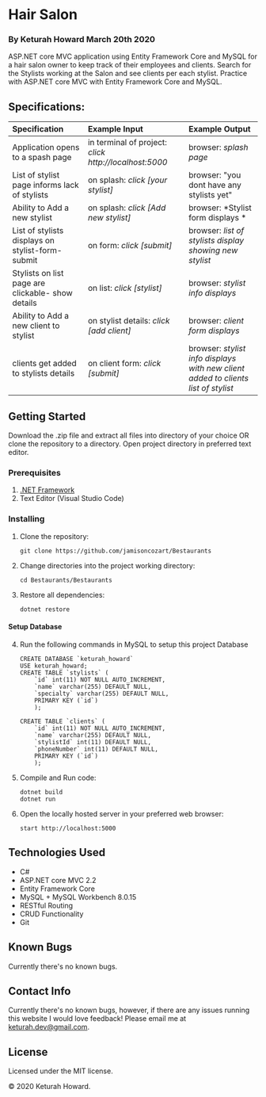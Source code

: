# Hair Salon
### By **Keturah Howard**  March 20th 2020

ASP.NET core MVC application using Entity Framework Core and MySQL for a hair salon owner to keep track of their employees and clients. Search for the Stylists working at the Salon and see clients per each stylist. Practice with ASP.NET core MVC with Entity Framework Core and MySQL.

## Specifications:


| Specification | Example Input | Example Output |
| :------------- |:-------------| :-------------------|
| Application opens to a spash page| in terminal of project: *click http://localhost:5000* | browser: *splash page* |
| List of stylist page informs lack of stylists | on splash: *click [your stylist]* | browser: "you dont have any stylists yet" |
| Ability to Add a new stylist | on splash: *click [Add new stylist]* | browser: *Stylist form displays * |
| List of stylists displays on stylist-form-submit | on form: *click [submit]* | browser: *list of stylists display showing new stylist* |
| Stylists on list page are clickable- show details | on list: *click [stylist]* | browser: *stylist info displays* |
| Ability to Add a new client to stylist | on stylist details: *click [add client]* | browser: *client form displays* |
| clients get added to stylists details | on client form: *click [submit]* | browser: *stylist info displays with new client added to clients list of stylist* |

## Getting Started

Download the .zip file and extract all files into directory of your choice OR clone the repository to a directory. Open project directory in preferred text editor.

### Prerequisites

1. [.NET Framework](https://dotnet.microsoft.com/download/thank-you/dotnet-sdk-2.2.106-macos-x64-installer) 
2. Text Editor (Visual Studio Code)

### Installing

1. Clone the repository:
    ```
    git clone https://github.com/jamisoncozart/Bestaurants
    ```
2. Change directories into the project working directory:
    ```
    cd Bestaurants/Bestaurants
    ```
3. Restore all dependencies:
    ```
    dotnet restore
    ```

#### Setup Database

4. Run the following commands in MySQL to setup this project Database
    ```
    CREATE DATABASE `keturah_howard`
    USE keturah_howard;
    CREATE TABLE `stylists` (
        `id` int(11) NOT NULL AUTO_INCREMENT,
        `name` varchar(255) DEFAULT NULL,
        `specialty` varchar(255) DEFAULT NULL,
        PRIMARY KEY (`id`)
        );

    CREATE TABLE `clients` (
        `id` int(11) NOT NULL AUTO_INCREMENT,
        `name` varchar(255) DEFAULT NULL,
        `stylistId` int(11) DEFAULT NULL,
        `phoneNumber` int(11) DEFAULT NULL,
        PRIMARY KEY (`id`)
        );
    ```
5. Compile and Run code:
    ```
    dotnet build
    dotnet run
    ```
6. Open the locally hosted server in your preferred web browser:
    ```
    start http://localhost:5000
    ```


## Technologies Used

* C#
* ASP.NET core MVC 2.2
* Entity Framework Core
* MySQL + MySQL Workbench 8.0.15
* RESTful Routing
* CRUD Functionality
* Git

## Known Bugs
Currently there's no known bugs.

## Contact Info 
Currently there's no known bugs, however, if there are any issues running this website I would love feedback! Please email me at keturah.dev@gmail.com.

## License

Licensed under the MIT license.

&copy; 2020 Keturah Howard.